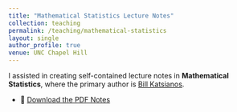 ```yaml
---
title: "Mathematical Statistics Lecture Notes"
collection: teaching
permalink: /teaching/mathematical-statistics
layout: single
author_profile: true
venue: UNC Chapel Hill
---
```


I assisted in creating self-contained lecture notes in **Mathematical Statistics**, where the primary author is [Bill Katsianos](https://katsianos.github.io/).

- 📄 [Download the PDF Notes](/assets/files/math_stats/Mathematical_Statistics.pdf)
